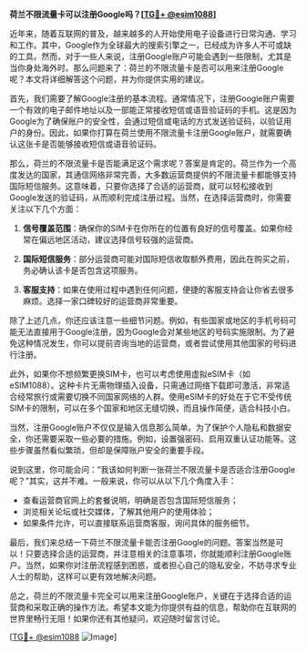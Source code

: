 **荷兰不限流量卡可以注册Google吗？[[TG💪+ @esim1088](https://t.me/s/esim1088)]**

近年来，随着互联网的普及，越来越多的人开始使用电子设备进行日常沟通、学习和工作。其中，Google作为全球最大的搜索引擎之一，已经成为许多人不可或缺的工具。然而，对于一些人来说，注册Google账户可能会遇到一些限制，尤其是当你身处海外时。那么问题来了：荷兰的不限流量卡是否可以用来注册Google呢？本文将详细解答这个问题，并为你提供实用的建议。

首先，我们需要了解Google注册的基本流程。通常情况下，注册Google账户需要一个有效的电子邮件地址以及一部能正常接收短信或语音验证码的手机。这是因为Google为了确保账户的安全性，会通过短信或电话的方式发送验证码，以验证用户的身份。因此，如果你打算在荷兰使用不限流量卡注册Google账户，就需要确认这张卡是否能够接收短信或语音验证码。

那么，荷兰的不限流量卡是否能满足这个需求呢？答案是肯定的。荷兰作为一个高度发达的国家，其通信网络非常完善，大多数运营商提供的不限流量卡都能够支持国际短信服务。这意味着，只要你选择了合适的运营商，就可以轻松接收到Google发送的验证码，从而顺利完成注册过程。当然，在选择运营商时，你需要关注以下几个方面：

1. **信号覆盖范围**：确保你的SIM卡在你所在的位置有良好的信号覆盖。如果你经常在偏远地区活动，建议选择信号较强的运营商。
   
2. **国际短信服务**：部分运营商可能对国际短信收取额外费用，因此在购买之前，务必确认该卡是否包含这项服务。

3. **客服支持**：如果在使用过程中遇到任何问题，便捷的客服支持会让你省去很多麻烦。选择一家口碑较好的运营商非常重要。

除了上述几点，你还应该注意一些细节问题。例如，有些国家或地区的手机号码可能无法直接用于Google注册，因为Google会对某些地区的号码实施限制。为了避免这种情况发生，你可以提前咨询当地的运营商，或者尝试使用其他国家的号码进行注册。

此外，如果你不想频繁更换SIM卡，也可以考虑使用虚拟eSIM卡（如eSIM1088）。这种卡片无需物理插入设备，只需通过网络下载即可激活，非常适合经常旅行或需要切换不同国家网络的人群。使用eSIM卡的好处在于它不受传统SIM卡的限制，可以在多个国家和地区无缝切换，而且操作简便，适合科技小白。

当然，注册Google账户不仅仅是输入信息那么简单。为了保护个人隐私和数据安全，你还需要采取一些必要的措施。例如，设置强密码、启用双重认证功能等。这些步骤虽然看似繁琐，但却是保障账户安全的重要手段。

说到这里，你可能会问：“我该如何判断一张荷兰不限流量卡是否适合注册Google呢？”其实，这并不难。一般来说，你可以从以下几个角度入手：

- 查看运营商官网上的套餐说明，明确是否包含国际短信服务；
- 浏览相关论坛或社交媒体，了解其他用户的使用体验；
- 如果条件允许，可以直接联系运营商客服，询问具体的服务细节。

最后，我们来总结一下荷兰不限流量卡能否注册Google的问题。答案当然是可以！只要选择合适的运营商，并注意相关的注意事项，你就能顺利注册Google账户。当然，如果你对注册流程感到困惑，或者担心自己的隐私安全，不妨寻求专业人士的帮助，这样可以更有效地解决问题。

总之，荷兰的不限流量卡完全可以用来注册Google账户，关键在于选择合适的运营商和采取正确的操作方法。希望本文能为你提供有益的信息，帮助你在互联网的世界里畅行无阻！如果你还有其他疑问，欢迎随时留言讨论。

[[TG💪+ @esim1088](https://t.me/s/esim1088) ![Image](https://i.postimg.cc/4NQfJmqS/Snipaste-2025-05-13-00-14-12.png)]